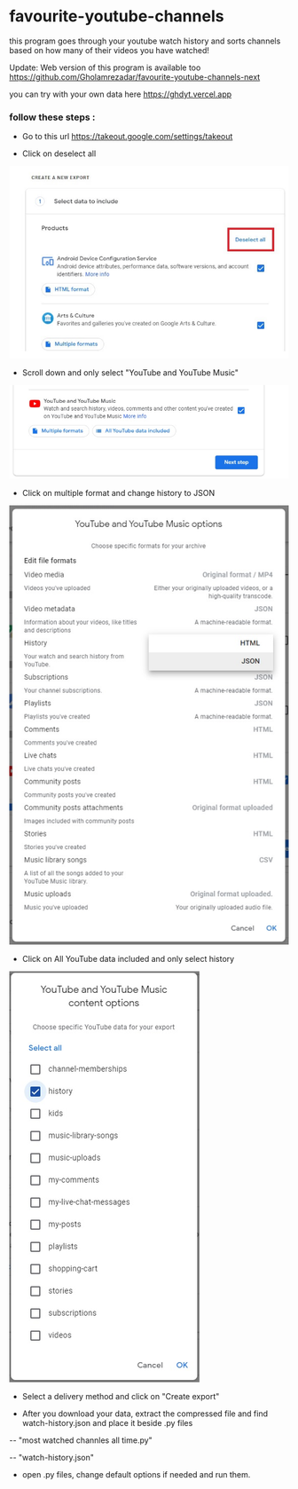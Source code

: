 # favourite-youtube-channels
this program goes through your youtube watch history and sorts channels based on how many of their videos you have watched!

Update:
Web version of this program is available too https://github.com/Gholamrezadar/favourite-youtube-channels-next

you can try with your own data here https://ghdyt.vercel.app

### follow these steps : 
* Go to this url https://takeout.google.com/settings/takeout

* Click on deselect all

![second image](https://github.com/Gholamrezadar/favourite-youtube-channels/blob/main/images/second%20step.jpg?raw=true)

* Scroll down and only select "YouTube and YouTube Music"

![third image](https://github.com/Gholamrezadar/favourite-youtube-channels/blob/main/images/third%20step.jpg?raw=true)

* Click on multiple format and change history to JSON

![fourth image](https://github.com/Gholamrezadar/favourite-youtube-channels/blob/main/images/fourth%20step.jpg?raw=true)

* Click on All YouTube data included and only select history

![fifth image](https://github.com/Gholamrezadar/favourite-youtube-channels/blob/main/images/fifth%20step.jpg?raw=true)

* Select a delivery method and click on "Create export"

* After you download your data, extract the compressed file and find watch-history.json and place it beside .py files


-- "most watched channles all time.py"

-- "watch-history.json"

* open .py files, change default options if needed and run them.
